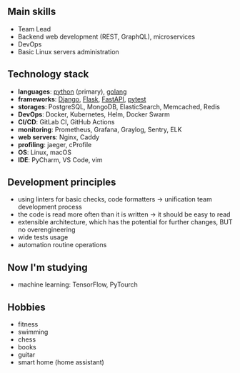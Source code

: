 ## Main skills
- Team Lead
- Backend web development (REST, GraphQL), microservices
- DevOps
- Basic Linux servers administration

## Technology stack
- **languages**: [python](https://www.python.org) (primary), [golang](https://go.dev)
- **frameworks**: [Django](https://www.djangoproject.com), [Flask](https://flask.palletsprojects.com), [FastAPI](https://fastapi.tiangolo.com), [pytest](https://docs.pytest.org)
- **storages**: PostgreSQL, MongoDB, ElasticSearch, Memcached, Redis
- **DevOps**: Docker, Kubernetes, Helm, Docker Swarm
- **CI/CD**: GitLab CI, GitHub Actions
- **monitoring**: Prometheus, Grafana, Graylog, Sentry, ELK
- **web servers**: Nginx, Caddy
- **profiling**: jaeger, cProfile
- **OS**: Linux, macOS
- **IDE**: PyCharm, VS Code, vim

## Development principles
- using linters for basic checks, code formatters -> unification team development process
- the code is read more often than it is written -> it should be easy to read
- extensible architecture, which has the potential for further changes, BUT no overengineering
- wide tests usage
- automation routine operations

## Now I'm studying
- machine learning: TensorFlow, PyTourch

## Hobbies
- fitness
- swimming
- chess
- books
- guitar
- smart home (home assistant)
